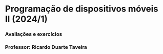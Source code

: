 # Programação de dispositivos móveis II (2024/1)
### Avaliações e exercícios
### Professor: Ricardo Duarte Taveira
